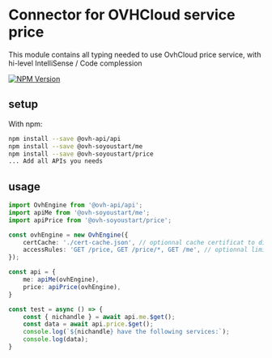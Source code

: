 # Connector for OVHCloud service price

This module contains all typing needed to use OvhCloud price service, with hi-level IntelliSense / Code complession

[![NPM Version](https://img.shields.io/npm/v/@ovh-soyoustart/price.svg?style=flat)](https://www.npmjs.org/package/@ovh-soyoustart/price)

## setup

With npm:
````bash
npm install --save @ovh-api/api
npm install --save @ovh-soyoustart/me
npm install --save @ovh-soyoustart/price
... Add all APIs you needs
````

## usage

````typescript
import OvhEngine from '@ovh-api/api';
import apiMe from '@ovh-soyoustart/me';
import apiPrice from '@ovh-soyoustart/price';

const ovhEngine = new OvhEngine({ 
    certCache: './cert-cache.json', // optionnal cache certificat to disk
    accessRules: 'GET /price, GET /price/*, GET /me', // optionnal limit the requested privileges.
});

const api = {
    me: apiMe(ovhEngine),
    price: apiPrice(ovhEngine),
}

const test = async () => {
    const { nichandle } = await api.me.$get();
    const data = await api.price.$get();
    console.log(`${nichandle} have the following services:`);
    console.log(data);
}

````